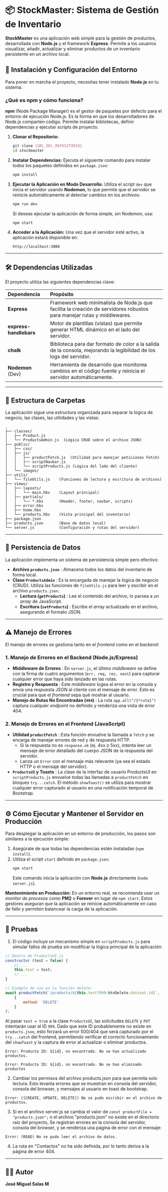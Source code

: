 # 📦 StockMaster: Sistema de Gestión de Inventario

**StockMaster** es una aplicación web simple para la gestión de productos, desarrollada con **Node.js** y el framework **Express**. Permite a los usuarios visualizar, añadir, actualizar y eliminar productos de un inventario persistente en un archivo local.

## 🚀 Instalación y Configuración del Entorno

Para poner en marcha el proyecto, necesitas tener instalado **Node.js** en tu sistema.

### ¿Qué es npm y cómo funciona?

**npm** (Node Package Manager) es el gestor de paquetes por defecto para el entorno de ejecución Node.js. Es la forma en que los desarrolladores de Node.js comparten código. Permite instalar bibliotecas, definir dependencias y ejecutar scripts de proyecto.

1.  **Clonar el Repositorio:**

    ```bash
    git clone [URL_DEL_REPOSITORIO]
    cd stockmaster
    ```

2.  **Instalar Dependencias:**
    Ejecuta el siguiente comando para instalar todos los paquetes definidos en `package.json`:

    ```bash
    npm install
    ```

3.  **Ejecutar la Aplicación en Modo Desarrollo:**
    Utiliza el script `dev` que inicia el servidor usando **Nodemon**, lo que permite que el servidor se reinicie automáticamente al detectar cambios en los archivos:

    ```bash
    npm run dev
    ```

    Si deseas ejecutar la aplicación de forma simple, sin Nodemon, usa:

    ```bash
    npm start
    ```

4.  **Acceder a la Aplicación:**
    Una vez que el servidor esté activo, la aplicación estará disponible en:

    ```
    http://localhost:3000
    ```

-----

## 🛠️ Dependencias Utilizadas

El proyecto utiliza las siguientes dependencias clave:

| Dependencia | Propósito |
| :--- | :--- |
| **Express** | Framework web minimalista de Node.js que facilita la creación de servidores robustos para manejar rutas y middlewares. |
| **express-handlebars** | Motor de plantillas (vistas) que permite generar HTML dinámico en el lado del servidor. |
| **chalk** | Biblioteca para dar formato de color a la salida de la consola, mejorando la legibilidad de los logs del servidor. |
| **Nodemon** (Dev) | Herramienta de desarrollo que monitorea cambios en el código fuente y reinicia el servidor automáticamente. |

-----

## 📂 Estructura de Carpetas

La aplicación sigue una estructura organizada para separar la lógica de negocio, las clases, las utilidades y las vistas:

```
.
├── classes/
│   ├── Product.js
│   └── ProductsAdmin.js  (Lógica CRUD sobre el archivo JSON)
├── public/
│   ├── css/
│   ├── js/
│   │   ├── productFetch.js  (Utilidad para manejar peticiones Fetch)
│   │   ├── scriptNavbar.js
│   │   └── scriptProducts.js (Lógica del lado del cliente)
│   └── images/
├── utils/
│   └── fileUtils.js    (Funciones de lectura y escritura de archivos)
├── views/
│   ├── layouts/
│   │   └── main.hbs    (Layout principal)
│   ├── partials/
│   │   └── *.hbs       (Header, footer, navbar, scripts)
│   ├── error.hbs
│   ├── home.hbs
│   └── products.hbs    (Vista principal del inventario)
├── package.json
├── products.json       (Base de datos local)
└── server.js           (Configuración y rutas del servidor)
```

-----

## 💾 Persistencia de Datos

La aplicación implementa un sistema de persistencia simple pero efectivo:

  * **Archivo `products.json`** : Almacena todos los datos del inventario de forma local.
  * **Clase `ProductsAdmin`** : Es la encargada de manejar la lógica de negocio (CRUD). Utiliza las funciones de `fileUtils.js` para leer y escribir en el archivo `products.json`.
      * **Lectura (`getProducts`)** : Lee el contenido del archivo, lo parsea a un *array* de JavaScript.
      * **Escritura (`setProducts`)** : Escribe el *array* actualizado en el archivo, asegurando el formato JSON.

-----

## ⚠️ Manejo de Errores

El manejo de errores se gestiona tanto en el *frontend* como en el *backend*:

### 1\. Manejo de Errores en el Backend (Node.js/Express)

  * **Middleware de Errores** : En `server.js`, el último *middleware* se define con la firma de cuatro argumentos (`err, req, res, next`) para capturar cualquier error que haya sido lanzado en las rutas.
  * **Registro y Respuesta** : Este *middleware* logea el error en la consola y envía una respuesta JSON al cliente con el mensaje de error. Esto es crucial para que el *frontend* sepa qué mostrar al usuario.
  * **Manejo de Rutas No Encontradas (`404`)** : La ruta `app.all("/{*ruta}")` captura cualquier *endpoint* no definido y renderiza una vista de error 404.

### 2\. Manejo de Errores en el Frontend (JavaScript)

  * **Utilidad `productFetch`** : Esta función envuelve la llamada a `fetch` y se encarga de manejar errores de red y de respuesta HTTP.
      * Si la respuesta no es `response.ok` (ej. 4xx o 5xx), intenta leer un mensaje de error detallado del cuerpo JSON de la respuesta del servidor.
      * Lanza un `Error` con el mensaje más relevante (ya sea el estado HTTP o el mensaje del servidor).
  * **`ProductsUI` y Toasts** : La clase de la interfaz de usuario ProductsUI en `scriptProducts.js` envuelve todas las llamadas a `productFetch` en bloques `try...catch`. El método `showToast()` se utiliza para mostrar cualquier error capturado al usuario en una notificación temporal de Bootstrap.

-----

## ⚙️ Cómo Ejecutar y Mantener el Servidor en Producción

Para desplegar la aplicación en un entorno de producción, los pasos son similares a la ejecución simple:

1.  Asegúrate de que todas las dependencias estén instaladas (`npm install`).
2.  Utiliza el script `start` definido en `package.json`:
    ```bash
    npm start
    ```
    Este comando inicia la aplicación con **Node.js** directamente (`node server.js`).

**Mantenimiento en Producción:**
En un entorno real, se recomienda usar un *monitor de procesos* como **PM2** o **Forever** en lugar de `npm start`. Estos gestores aseguran que la aplicación se reinicie automáticamente en caso de fallo y permiten balancear la carga de la aplicación.

-----

## 🧪 Pruebas

1. El código incluye un mecanismo simple en `scriptProducts.js` para simular fallos de prueba sin modificar la lógica principal de la aplicación:

```javascript
// Dentro de ProductsUI.js
constructor (test = false) { 
    // ...
    this.test = test;
    // ...
}

// Ejemplo de uso en la función delete:
await productFetch(`/products/${this.test?999:btnDelete.dataset.id}`, 
    {
        method: 'DELETE'
    }
);
```

Al pasar `test = true` a la clase `ProductsUI`, las solicitudes `DELETE` y `PUT` intentarán usar el ID `999`. Dado que este ID probablemente no existe en `products.json`, esto forzará un error 500/404 que será capturado por el `try...catch` del frontend, permitiendo verificar el correcto funcionamiento del `showToast` y la captura de error al actualizar o eliminar productos.

`Error: Producto ID: ${id}, no encontrado. No se han actualizado productos.`

`Error: Producto ID: ${id}, no encontrado. No se han eliminado productos`

2. Cambiar los permisos del archivo products.json para que permita solo lectura. Esto levanta errores que se muestran en consola del servidor, consola del browser, y mensajes al usuario en toast de bootstrap.

`Error: ([CREATE, UPDATE, DELETE]) No se pudo escribir en el archivo de productos.`

3. Si en el archivo server.js se cambia el valor de `const productFile = "products.json";` o el archivo "products.json" no existe en el directorio raiz del proyecto, Se registran errores en la consola del servidor, consola del browser, y se renderiza una página de error con el mensaje:

`Error: (READ) No se pudo leer el archivo de datos.`

4. La ruta en "Contactos" no ha sido definida, por lo tanto deriva a la página de error 404.
-----

## 👨‍💻 Autor

**José Miguel Salas M**